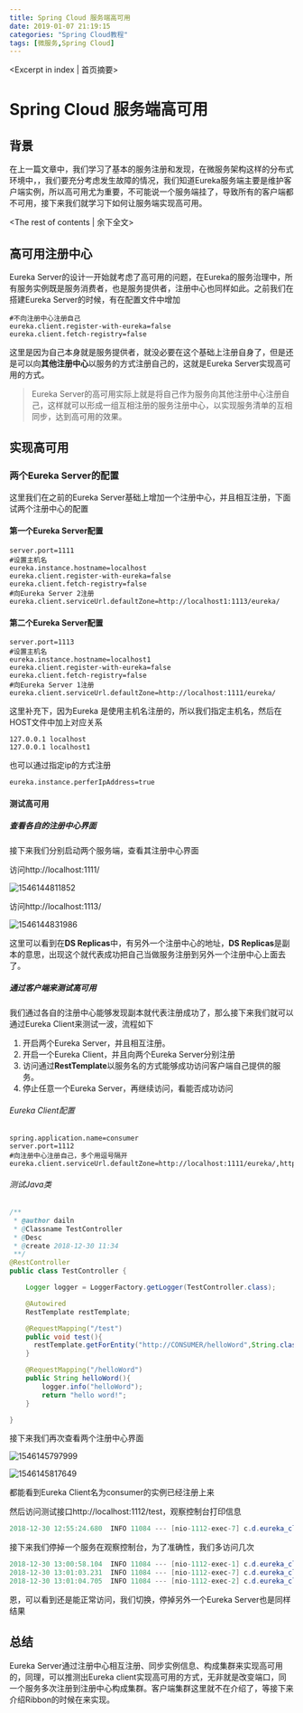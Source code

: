 ```yaml
---
title: Spring Cloud 服务端高可用
date: 2019-01-07 21:19:15
categories: "Spring Cloud教程"
tags: [微服务,Spring Cloud]
---
```

<Excerpt in index | 首页摘要> 

# Spring Cloud 服务端高可用

## 背景

在上一篇文章中，我们学习了基本的服务注册和发现，在微服务架构这样的分布式环境中，，我们要充分考虑发生故障的情况，我们知道Eureka服务端主要是维护客户端实例，所以高可用尤为重要，不可能说一个服务端挂了，导致所有的客户端都不可用，接下来我们就学习下如何让服务端实现高可用。
<!-- more -->
<The rest of contents | 余下全文>


## 高可用注册中心

Eureka Server的设计一开始就考虑了高可用的问题，在Eureka的服务治理中，所有服务实例既是服务消费者，也是服务提供者，注册中心也同样如此。之前我们在搭建Eureka Server的时候，有在配置文件中增加

```properties
#不向注册中心注册自己
eureka.client.register-with-eureka=false
eureka.client.fetch-registry=false
```

这里是因为自己本身就是服务提供者，就没必要在这个基础上注册自身了，但是还是可以向**其他注册中心**以服务的方式注册自己的，这就是Eureka Server实现高可用的方式。

> Eureka Server的高可用实际上就是将自己作为服务向其他注册中心注册自己，这样就可以形成一组互相注册的服务注册中心，以实现服务清单的互相同步，达到高可用的效果。



## 实现高可用

### 两个Eureka Server的配置

这里我们在之前的Eureka Server基础上增加一个注册中心，并且相互注册，下面试两个注册中心的配置

#### 第一个Eureka Server配置

```properties
server.port=1111
#设置主机名
eureka.instance.hostname=localhost
eureka.client.register-with-eureka=false
eureka.client.fetch-registry=false
#向Eureka Server 2注册
eureka.client.serviceUrl.defaultZone=http://localhost1:1113/eureka/
```

#### 第二个Eureka Server配置

```properties
server.port=1113
#设置主机名
eureka.instance.hostname=localhost1
eureka.client.register-with-eureka=false
eureka.client.fetch-registry=false
#向Eureka Server 1注册
eureka.client.serviceUrl.defaultZone=http://localhost:1111/eureka/
```



这里补充下，因为Eureka 是使用主机名注册的，所以我们指定主机名，然后在HOST文件中加上对应关系

```properties
127.0.0.1 localhost
127.0.0.1 localhost1
```

也可以通过指定ip的方式注册

```eureka.instance.perferIpAddress=true```

#### 测试高可用

##### 查看各自的注册中心界面

接下来我们分别启动两个服务端，查看其注册中心界面

访问http://localhost:1111/

![1546144811852](https://note.youdao.com/yws/api/personal/file/77CC3862BDC947FA81ABBE109C0449C7?method=download&shareKey=bb9059b8243983535ee5e54f2fa4f4c5)

访问http://localhost:1113/

![1546144831986](https://note.youdao.com/yws/api/personal/file/83704A6AFE9C44F79E1F72A879D3D451?method=download&shareKey=e754bb77b79d15429a24f64a89f29b86)

这里可以看到在**DS Replicas**中，有另外一个注册中心的地址，**DS Replicas**是副本的意思，出现这个就代表成功把自己当做服务注册到另外一个注册中心上面去了。

##### 通过客户端来测试高可用

我们通过各自的注册中心能够发现副本就代表注册成功了，那么接下来我们就可以通过Eureka Client来测试一波，流程如下

1. 开启两个Eureka Server，并且相互注册。
2. 开启一个Eureka Client，并且向两个Eureka  Server分别注册
3. 访问通过**RestTemplate**以服务名的方式能够成功访问客户端自己提供的服务。
4. 停止任意一个Eureka Server，再继续访问，看能否成功访问

######  Eureka Client配置

```properties
spring.application.name=consumer
server.port=1112
#向注册中心注册自己，多个用逗号隔开
eureka.client.serviceUrl.defaultZone=http://localhost:1111/eureka/,http://localhost1:1113/eureka/
```

###### 测试Java类

```java
/**
 * @author dailn
 * @Classname TestController
 * @Desc
 * @create 2018-12-30 11:34
 **/
@RestController
public class TestController {

    Logger logger = LoggerFactory.getLogger(TestController.class);

    @Autowired
    RestTemplate restTemplate;

    @RequestMapping("/test")
    public void test(){
      restTemplate.getForEntity("http://CONSUMER/helloWord",String.class).getBody();
    }

    @RequestMapping("/helloWord")
    public String helloWord(){
        logger.info("helloWord");
        return "hello word!";
    }

}
```

接下来我们再次查看两个注册中心界面

![1546145797999](https://note.youdao.com/yws/api/personal/file/B3981CFF56C94FD5850D8F36D8A82970?method=download&shareKey=2546a74307b9056e098ab6ac8f038cf2)

![1546145817649](https://note.youdao.com/yws/api/personal/file/7703AA45F7774EDC9AB33F9A4FF7937B?method=download&shareKey=5523338b982f231c66f9051318ea9f5e)

都能看到Eureka Client名为consumer的实例已经注册上来

然后访问测试接口http://localhost:1112/test，观察控制台打印信息

```java
2018-12-30 12:55:24.680  INFO 11084 --- [nio-1112-exec-7] c.d.eureka_client.TestController         : helloWord
```

接下来我们停掉一个服务在观察控制台，为了准确性，我们多访问几次

```java
2018-12-30 13:00:58.104  INFO 11084 --- [nio-1112-exec-1] c.d.eureka_client.TestController         : helloWord
2018-12-30 13:01:03.231  INFO 11084 --- [nio-1112-exec-7] c.d.eureka_client.TestController         : helloWord
2018-12-30 13:01:04.705  INFO 11084 --- [nio-1112-exec-2] c.d.eureka_client.TestController         : helloWord
```

恩，可以看到还是能正常访问，我们切换，停掉另外一个Eureka Server也是同样结果



## 总结

Eureka Server通过注册中心相互注册、同步实例信息、构成集群来实现高可用的，同理，可以推测出Eureka client实现高可用的方式，无非就是改变端口，同一个服务多次注册到注册中心构成集群。客户端集群这里就不在介绍了，等接下来介绍Ribbon的时候在来实现。